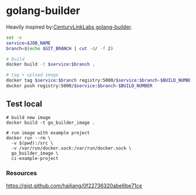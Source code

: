 # golang-builder
Heavily inspired by:[CenturyLinkLabs golang-builder](https://github.com/CenturyLinkLabs/golang-builder).

~~~bash
set -e
service=$JOB_NAME
branch=$(echo $GIT_BRANCH | cut -d/ -f 2)

# build
docker build -t $service:$branch .

# tag + upload image
docker tag $service:$branch registry:5000/$service:$branch-$BUILD_NUMBER
docker push registry:5000/$service:$branch-$BUILD_NUMBER
~~~

## Test local
~~~
# build new image
docker build -t go_builder_image .

# run image with example project
docker run --rm \
  -v $(pwd):/src \
  -v /var/run/docker.sock:/var/run/docker.sock \
  go_builder_image \
  ci-example-project
~~~

### Resources
https://gist.github.com/hailiang/0f22736320abe6be71ce